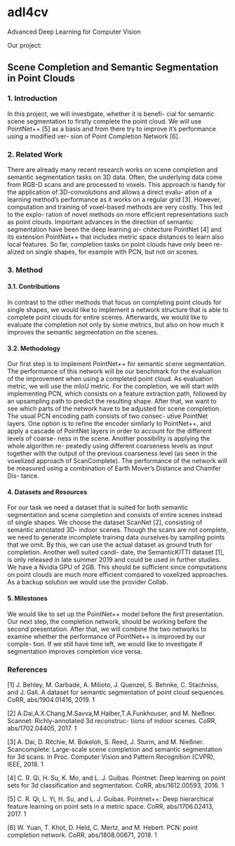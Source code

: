 # adl4cv
Advanced Deep Learning for Computer Vision

Our project:

## Scene Completion and Semantic Segmentation in Point Clouds

### 1. Introduction
In this project, we will investigate, whether it is benefi- cial for semantic scene segmentation to firstly complete the point cloud. We will use PointNet++ [5] as a basis and from there try to improve it’s performance using a modified ver- sion of Point Completion Network [6].

### 2. Related Work
There are already many recent research works on scene completion and semantic segmentation tasks on 3D data. Often, the underlying data come from RGB-D scans and are processed to voxels. This approach is handy for the application of 3D-convolutions and allows a direct evalu- ation of a learning method’s performance as it works on a regular grid [3]. However, computation and training of voxel-based methods are very costly. This led to the explo- ration of novel methods on more efficient representations such as point clouds. Important advances in the direction of semantic segmentation have been the deep learning ar- chitecture PointNet [4] and its extension PointNet++ that includes metric space distances to learn also local features. So far, completion tasks on point clouds have only been re- alized on single shapes, for example with PCN, but not on scenes.

### 3. Method
#### 3.1. Contributions
In contrast to the other methods that focus on completing point clouds for single shapes, we would like to implement a network structure that is able to complete point clouds for entire scenes. Afterwards, we would like to evaluate the completion not only by some metrics, but also on how much it improves the semantic segmentation on the scenes.

#### 3.2. Methodology
Our first step is to implement PointNet++ for semantic scene segmentation. The performance of this network will be our benchmark for the evaluation of the improvement when using a completed point cloud. As evaluation metric, we will use the mIoU metric.
For the completion, we will start with implementing PCN, which consists on a feature extraction path, followed by an upsampling path to predict the resulting shape. After that, we want to see which parts of the network have to be adjusted for scene completion.
The usual PCN encoding path consists of two consec- utive PointNet layers. One option is to refine the encoder similarly to PointNet++, and apply a cascade of PointNet layers in order to account for the different levels of coarse- ness in the scene.
Another possibility is applying the whole algorithm re- peatedly using different coarseness levels as input together with the output of the previous coarseness level (as seen in the voxelized approach of ScanComplete).
The performance of the network will be measured using a combination of Earth Mover’s Distance and Chamfer Dis- tance.

#### 4. Datasets and Resources
For our task we need a dataset that is suited for both semantic segmentation and scene completion and consists of entire scenes instead of single shapes. We choose the dataset ScanNet [2], consisting of semantic annotated 3D- indoor scenes. Though the scans are not complete, we need to generate incomplete training data ourselves by sampling points that we omit. By this, we can use the actual dataset as ground truth for completion. Another well suited candi- date, the SemanticKITTI dataset [1], is only released in late summer 2019 and could be used in further studies.
We have a Nvidia GPU of 2GB. This should be sufficient since computations on point clouds are much more efficient compared to voxelized approaches. As a backup solution we would use the provider Collab.

#### 5. Milestones
We would like to set up the PointNet++ model before the first presentation. Our next step, the completion network, should be working before the second presentation. After that, we will combine the two networks to examine whether the performance of PointNet++ is improved by our comple- tion. If we still have time left, we would like to investigate if segmentation improves completion vice versa.

### References

[1] J. Behley, M. Garbade, A. Milioto, J. Quenzel, S. Behnke, C. Stachniss, and J. Gall. A dataset for semantic segmentation of point cloud sequences. CoRR, abs/1904.01416, 2019. 1

[2] A.Dai,A.X.Chang,M.Savva,M.Halber,T.A.Funkhouser, and M. Nießner. Scannet: Richly-annotated 3d reconstruc- tions of indoor scenes. CoRR, abs/1702.04405, 2017. 1

[3] A. Dai, D. Ritchie, M. Bokeloh, S. Reed, J. Sturm, and M. Nießner. Scancomplete: Large-scale scene completion and semantic segmentation for 3d scans. In Proc. Computer Vision and Pattern Recognition (CVPR), IEEE, 2018. 1

[4] C. R. Qi, H. Su, K. Mo, and L. J. Guibas. Pointnet: Deep learning on point sets for 3d classification and segmentation. CoRR, abs/1612.00593, 2016. 1

[5] C. R. Qi, L. Yi, H. Su, and L. J. Guibas. Pointnet++: Deep hierarchical feature learning on point sets in a metric space. CoRR, abs/1706.02413, 2017. 1

[6] W. Yuan, T. Khot, D. Held, C. Mertz, and M. Hebert. PCN: point completion network. CoRR, abs/1808.00671, 2018. 1
